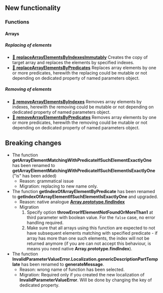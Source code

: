 ## New functionality
### Functions
#### Arrays
##### Replacing of elements

* [📖 **replaceArrayElementsByIndexesImmutably**](https://github.com/TokugawaTakeshi/Yamato-Daiwa-ES-Extensions/tree/master/CoreLibrary/Package/Documentation/Arrays/replaceArrayElementsByIndexesImmutably/replaceArrayElementsByIndexesImmutably.md)
  Creates the copy of target array and replaces the elements by specified indexes.
* [📖 **replaceArrayElementsByPredicates**](https://github.com/TokugawaTakeshi/Yamato-Daiwa-ES-Extensions/tree/master/CoreLibrary/Package/Documentation/Arrays/replaceArrayElementsByPredicates/replaceArrayElementsByPredicates.md)
  Replaces array elements by one or more predicates, herewith the replacing could be mutable or not depending on dedicated property of named parameters object.

##### Removing of elements

* [📖 **removeArrayElementsByIndexes**](https://github.com/TokugawaTakeshi/Yamato-Daiwa-ES-Extensions/tree/master/CoreLibrary/Package/Documentation/Arrays/removeArrayElementsByIndexes/removeArrayElementsByIndexes.md)
  Removes array elements by indexes, herewith the removing could be mutable or not depending on dedicated property of named parameters object.
* [📖 **removeArrayElementsByPredicates**](https://github.com/TokugawaTakeshi/Yamato-Daiwa-ES-Extensions/tree/master/CoreLibrary/Package/Documentation/Arrays/removeArrayElementsByPredicates/removeArrayElementsByPredicates.md)
  Removes array elements by one or more predicates, herewith the removing could be mutable or not depending on dedicated property of named parameters object.


## Breaking changes

* The function **getArrayElementMatchingWithPredicateIfSuchElementExactlyOne** has been renamed to 
  **getArrayElementMatchingWithPredicateIfSuchElementIsExactlyOne** ("is" has been added)
  * Reason: grammatical issue
  * Migration: replacing to new name only.
* The function **getIndexOfArrayElementByPredicate** has been renamed to **getIndexOfArrayElementIfSuchElementIsExactlyOne**
  and upgraded.
  * Reason: native analogue [**Array.prototype.findIndex**](https://developer.mozilla.org/en-US/docs/Web/JavaScript/Reference/Global_Objects/Array/findIndex)
  * Migration
    1. Specify option **throwErrorIfElementNotFoundOrMoreThan1** at third parameter with boolean value.
       For the `false` case, no error handling required.
    2. Make sure that all arrays using this function are expected to not have subsequent elements matching with
       specified predicate - if array has more than one such elements, the index will not be returned anymore
       (if you are can not accept this behaviour, is means you need native **Array.prototype.findIndex**).
* The function **InvalidParameterValueError.Localization.genericDescriptionPartTemplate** has been renamed to
  **generateMessage**. 
  * Reason: wrong name of function has been selected.  
  * Migration: Required only if you created the new localization of **InvalidParameterValueError**. Will be done by
    changing the key of dedicated property.
